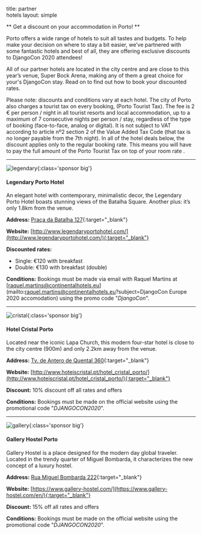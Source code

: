 title: partner<br/> hotels
layout: simple

** Get a discount on your accommodation in Porto! **

Porto offers a wide range of hotels  to suit all tastes and budgets. To help make your decision on where to stay a bit easier, we’ve partnered with some fantastic hotels and best of all, they are offering exclusive discounts to DjangoCon 2020 attendees!

All of our partner hotels are located in the city centre and are close to this year’s venue, Super Bock Arena, making any of them a great choice for your's DjangoCon stay. Read on to find out how to book your discounted rates.

Please note: discounts and conditions vary at each hotel. The city of Porto also charges a tourist tax on every booking, (Porto Tourist Tax). The fee is 2 € per person / night in all tourist resorts and local accommodation, up to a maximum of 7 consecutive nights per person / stay, regardless of the type of booking (face-to-face, analog or digital). It is not subject to VAT according to  article nº2 section 2 of the Value Added Tax Code (that  tax is no longer payable from the 7th night). In all of the hotel deals below, the discount applies only to the regular booking rate. This means you will have to pay the full amount of the Porto Tourist Tax on top of your room rate .

<hr/>

![legendary](/static/images/hotels/legendary.png){:class='sponsor big'}

#### Legendary Porto Hotel

An elegant hotel with contemporary, minimalistic decor, the Legendary Porto Hotel boasts stunning views of the Batalha Square. Another plus: it’s only 1.8km from the venue.

**Address:** [Praça da Batalha 127](https://goo.gl/maps/QqPHriPdzTC4wnGx5){:target="_blank"}

**Website:** [http://www.legendaryportohotel.com/](http://www.legendaryportohotel.com/){:target="_blank"}

**Discounted rates:** 

- Single: €120 with breakfast
- Double: €130 with breakfast (double)

**Conditions:** Bookings must be made via email with Raquel Martins at [raquel.martins@continentalhotels.eu](mailto:raquel.martins@continentalhotels.eu?subject=DjangoCon Europe 2020 accomodation) using the promo code "*DjangoCon*".

<hr/>

![cristal](/static/images/hotels/cristal.jpg){:class='sponsor big'}

#### Hotel Cristal Porto

Located near the iconic Lapa Church, this modern four-star hotel is close to the city centre (900m) and only 2.2km away from the venue.

**Address:** [Tv. de Antero de Quental 360](https://goo.gl/maps/P5ToVnN4amPngyfY9){:target="_blank"}

**Website:** [http://www.hoteiscristal.pt/hotel_cristal_porto/](http://www.hoteiscristal.pt/hotel_cristal_porto/){:target="_blank"}

**Discount:** 10% discount off all rates and offers 

**Conditions:** Bookings must be made on the official website using the promotional code "*DJANGOCON2020*".

<hr/>

![gallery](/static/images/hotels/gallery.png){:class='sponsor big'}

#### Gallery Hostel Porto

Gallery Hostel is a place designed for the modern day global traveler. Located in the trendy quarter of Miguel Bombarda, it characterizes the new concept of a luxury hostel.

**Address:** [Rua Miguel Bombarda 222](https://goo.gl/maps/vaynWaV8HQ2D7GVo8){:target="_blank"}

**Website:** [https://www.gallery-hostel.com/](https://www.gallery-hostel.com/en/){:target="_blank"}

**Discount:** 15% off all rates and offers 

**Conditions:** Bookings must be made on the official website using the promotional code "*DJANGOCON2020*".
